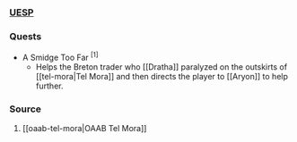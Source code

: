 ### [UESP](https://en.uesp.net/wiki/Morrowind:Kirsty)
### Quests
* A Smidge Too Far <sup>[1]</sup>
	* Helps the Breton trader who [[Dratha]] paralyzed on the outskirts of [[tel-mora|Tel Mora]] and then directs the player to [[Aryon]] to help further.
### Source
1. [[oaab-tel-mora|OAAB Tel Mora]]